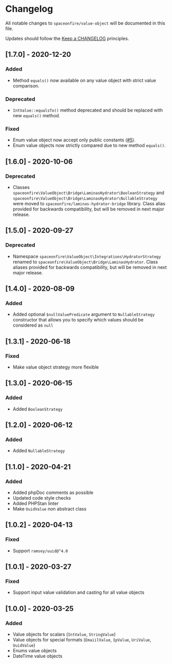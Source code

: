 # Changelog

All notable changes to `spaceonfire/value-object` will be documented in this file.

Updates should follow the [Keep a CHANGELOG](http://keepachangelog.com/) principles.

<!--
## [X.Y.Z] - YYYY-MM-DD
### Added
- Nothing

### Deprecated
- Nothing

### Fixed
- Nothing

### Removed
- Nothing

### Security
- Nothing
-->

## [1.7.0] - 2020-12-20

### Added

- Method `equals()` now available on any value object with strict value comparison.

### Deprecated

- `IntValue::equalsTo()` method deprecated and should be replaced with new `equals()` method.

### Fixed

- Enum value object now accept only public constants ([#5](https://github.com/spaceonfire/value-object/issues/5)).
- Enum value objects now strictly compared due to new method `equals()`.

## [1.6.0] - 2020-10-06

### Deprecated

- Classes `spaceonfire\ValueObject\Bridge\LaminasHydrator\BooleanStrategy`
  and `spaceonfire\ValueObject\Bridge\LaminasHydrator\NullableStrategy`
  were moved to `spaceonfire/laminas-hydrator-bridge` library. Class alias provided for backwards compatibility, but
  will be removed in next major release.

## [1.5.0] - 2020-09-27

### Deprecated

- Namespace `spaceonfire\ValueObject\Integrations\HydratorStrategy` renamed
  to `spaceonfire\ValueObject\Bridge\LaminasHydrator`. Class aliases provided for backwards compatibility, but will be
  removed in next major release.

## [1.4.0] - 2020-08-09

### Added

- Added optional `$nullValuePredicate` argument to `NullableStrategy` constructor that allows you to specify which
  values should be considered as `null`

## [1.3.1] - 2020-06-18

### Fixed

- Make value object strategy more flexible

## [1.3.0] - 2020-06-15

### Added

- Added `BooleanStrategy`

## [1.2.0] - 2020-06-12

### Added

- Added `NullableStrategy`

## [1.1.0] - 2020-04-21

### Added

- Added phpDoc comments as possible
- Updated code style checks
- Added PHPStan linter
- Make `UuidValue` non abstract class

## [1.0.2] - 2020-04-13

### Fixed

- Support `ramsey/uuid@^4.0`

## [1.0.1] - 2020-03-27

### Fixed

- Support input value validation and casting for all value objects

## [1.0.0] - 2020-03-25

### Added

- Value objects for scalars (`IntValue`, `StringValue`)
- Value objects for special formats (`EmaiilValue`, `IpValue`, `UriValue`, `UuidValue`)
- Enums value objects
- DateTime value objects
